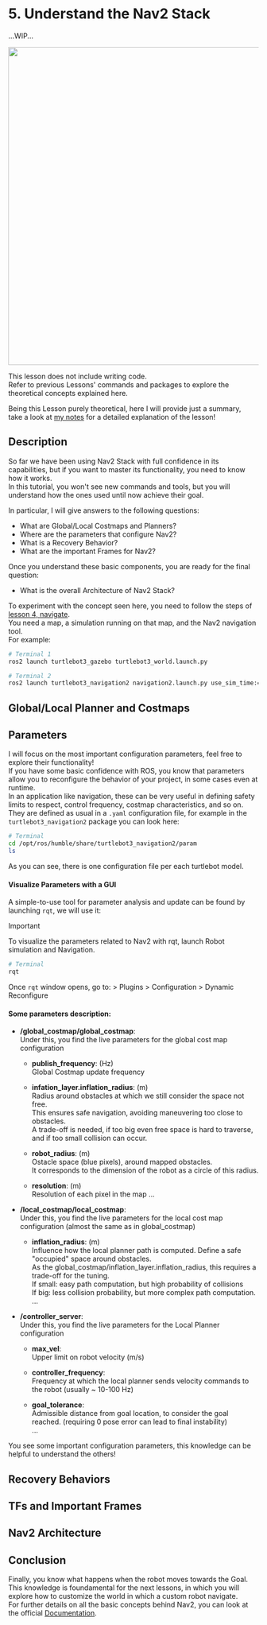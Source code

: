 # 5. Understand the Nav2 Stack

...WIP...

<image width=640 heigth=400 src=https://github.com/user-attachments/assets/5748d36b-03d7-4340-8bb4-4f022f441e5d>

This lesson does not include writing code. <br/>
Refer to previous Lessons' commands and packages to explore the theoretical concepts explained here. <br/>

Being this Lesson purely theoretical, here I will provide just a summary, <br/>
take a look at [my notes](https://github.com/AlePuglisi/navigation-learning/blob/main/nav2-course/5-architecture/Lesson5_Nav2Architecture.pdf) for a detailed explanation of the lesson!

## Description 

So far we have been using Nav2 Stack with full confidence in its capabilities, but if you want to master its functionality, you need to know how it works. <br/>
In this tutorial, you won't see new commands and tools, but you will understand how the ones used until now achieve their goal. <br/>

In particular, I will give answers to the following questions: <br/>
- What are Global/Local Costmaps and Planners?
- Where are the parameters that configure Nav2?
- What is a Recovery Behavior?
- What are the important Frames for Nav2? <br/>

Once you understand these basic components, you are ready for the final question: 
- What is the overall Architecture of Nav2 Stack?

To experiment with the concept seen here, you need to follow the steps of [lesson 4, navigate](https://github.com/AlePuglisi/navigation-learning/tree/main/nav2-course/4-navigate).<br/>
You need a map, a simulation running on that map, and the Nav2 navigation tool. <br/>
For example: 

```bash
# Terminal 1
ros2 launch turtlebot3_gazebo turtlebot3_world.launch.py
```

```bash
# Terminal 2
ros2 launch turtlebot3_navigation2 navigation2.launch.py use_sim_time:=True map:=<relative_path/map_name.yaml>
```

## Global/Local Planner and Costmaps

## Parameters

I will focus on the most important configuration parameters, feel free to explore their functionality! <br/>
If you have some basic confidence with ROS, you know that parameters allow you to reconfigure the behavior of your project, in some cases even at runtime.<br/>
In an application like navigation, these can be very useful in defining safety limits to respect, control frequency, costmap characteristics, and so on. <br/> 
They are defined as usual in a ``.yaml`` configuration file, for example in the ``turtlebot3_navigation2`` package you can look here:

```bash
# Terminal
cd /opt/ros/humble/share/turtlebot3_navigation2/param
ls
```
As you can see, there is one configuration file per each turtlebot model. <br/>

#### Visualize Parameters with a GUI

A simple-to-use tool for parameter analysis and update can be found by launching ``rqt``, we will use it: 

> [!IMPORTANT]
> To visualize the parameters related to Nav2 with rqt, launch Robot simulation and Navigation. 

```bash
# Terminal
rqt
```

Once ``rqt`` window opens, go to:  > Plugins > Configuration > Dynamic Reconfigure

#### Some parameters description: 

- **/global_costmap/global_costmap**: <br/>
   Under this, you find the live parameters for the global cost map configuration
  
    - **publish_frequency**: (Hz)<br/>
       Global Costmap update frequency 
      
    - **infation_layer.inflation_radius**: (m)<br/>
       Radius around obstacles at which we still consider the space not free.<br/>
       This ensures safe navigation, avoiding maneuvering too close to obstacles. <br/>
       A trade-off is needed, if too big even free space is hard to traverse, and if too small collision can occur.
      
    - **robot_radius**: (m) <br/> 
       Ostacle space (blue pixels), around mapped obstacles.<br/>
       It corresponds to the dimension of the robot as a circle of this radius. 

    - **resolution**: (m) <br/>
      Resolution of each pixel in the map
     ...
      
-  **/local_costmap/local_costmap**: <br/>
    Under this, you find the live parameters for the local cost map configuration (almost the same as in global_costmap)
    
    - **inflation_radius**: (m)<br/>
      Influence how the local planner path is computed. Define a safe "occupied" space around obstacles. <br/>
      As the global_costmap/inflation_layer.inflation_radius, this requires a trade-off for the tuning. <br/>
      If small: easy path computation, but high probability of collisions <br/>
      If big: less collision probability, but more complex path computation. 
    ...
      
- **/controller_server**: <br/>
   Under this, you find the live parameters for the Local Planner configuration
  
    - **max_vel**: <br/>
      Upper limit on robot velocity (m/s)
      
    - **controller_frequency**: <br/>
       Frequency at which the local planner sends velocity commands to the robot (usually ~ 10-100 Hz)
      
    - **goal_tolerance**: <br/>
       Admissible distance from goal location, to consider the goal reached. (requiring 0 pose error can lead to final instability) <br/>
       ...

You see some important configuration parameters, this knowledge can be helpful to understand the others!

## Recovery Behaviors

## TFs and Important Frames

## Nav2 Architecture

## Conclusion 
Finally, you know what happens when the robot moves towards the Goal. <br/>
This knowledge is foundamental for the next lessons, in which you will explore how to customize the world in which a custom robot navigate. <br/>
For further details on all the basic concepts behind Nav2, you can look at the official [Documentation](https://docs.nav2.org/concepts/index.html).
